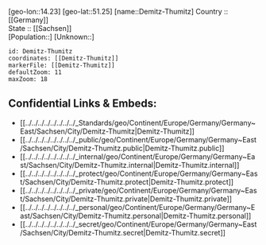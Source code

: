 ﻿---
location: [51.25,14.23] 
mapzoom: [7,12] 
mapmarker: city 
type: City
tags:
- geo/City


SpocWebEntityId: 29745
isDeleted: false
confidential: public

---
[geo-lon::14.23] 
[geo-lat::51.25] 
[name::Demitz-Thumitz] 
Country :: [[Germany]]  
State :: [[Sachsen]]  
[Population::] 
[Unknown::] 


```leaflet
id: Demitz-Thumitz
coordinates: [[Demitz-Thumitz]] 
markerFile: [[Demitz-Thumitz]] 
defaultZoom: 11 
maxZoom: 18
```


## Confidential Links & Embeds: 
- [[../../../../../../../../_Standards/geo/Continent/Europe/Germany/Germany~East/Sachsen/City/Demitz-Thumitz|Demitz-Thumitz]] 
- [[../../../../../../../../_public/geo/Continent/Europe/Germany/Germany~East/Sachsen/City/Demitz-Thumitz.public|Demitz-Thumitz.public]] 
- [[../../../../../../../../_internal/geo/Continent/Europe/Germany/Germany~East/Sachsen/City/Demitz-Thumitz.internal|Demitz-Thumitz.internal]] 
- [[../../../../../../../../_protect/geo/Continent/Europe/Germany/Germany~East/Sachsen/City/Demitz-Thumitz.protect|Demitz-Thumitz.protect]] 
- [[../../../../../../../../_private/geo/Continent/Europe/Germany/Germany~East/Sachsen/City/Demitz-Thumitz.private|Demitz-Thumitz.private]] 
- [[../../../../../../../../_personal/geo/Continent/Europe/Germany/Germany~East/Sachsen/City/Demitz-Thumitz.personal|Demitz-Thumitz.personal]] 
- [[../../../../../../../../_secret/geo/Continent/Europe/Germany/Germany~East/Sachsen/City/Demitz-Thumitz.secret|Demitz-Thumitz.secret]] 
